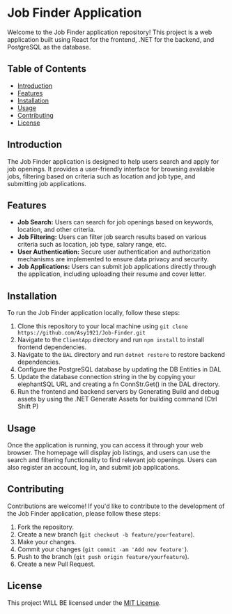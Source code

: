 # Job Finder Application

Welcome to the Job Finder application repository! This project is a web application built using React for the frontend, .NET for the backend, and PostgreSQL as the database.

## Table of Contents

- [Introduction](#introduction)
- [Features](#features)
- [Installation](#installation)
- [Usage](#usage)
- [Contributing](#contributing)
- [License](#license)

## Introduction

The Job Finder application is designed to help users search and apply for job openings. It provides a user-friendly interface for browsing available jobs, filtering based on criteria such as location and job type, and submitting job applications.

## Features

- **Job Search:** Users can search for job openings based on keywords, location, and other criteria.
- **Job Filtering:** Users can filter job search results based on various criteria such as location, job type, salary range, etc.
- **User Authentication:** Secure user authentication and authorization mechanisms are implemented to ensure data privacy and security.
- **Job Applications:** Users can submit job applications directly through the application, including uploading their resume and cover letter.

## Installation

To run the Job Finder application locally, follow these steps:

1. Clone this repository to your local machine using `git clone https://github.com/Asy1921/Job-Finder.git`
2. Navigate to the `ClientApp` directory and run `npm install` to install frontend dependencies.
3. Navigate to the `BAL` directory and run `dotnet restore` to restore backend dependencies.
4. Configure the PostgreSQL database by updating the DB Entities in DAL
5. Update the database connection string in the by copying your elephantSQL URL and creating a fn ConnStr.Get() in the DAL directory.
6. Run the frontend and backend servers by Generating Build and debug assets by using the .NET Generate Assets for building command (Ctrl Shift P)

## Usage

Once the application is running, you can access it through your web browser. The homepage will display job listings, and users can use the search and filtering functionality to find relevant job openings. Users can also register an account, log in, and submit job applications.

## Contributing

Contributions are welcome! If you'd like to contribute to the development of the Job Finder application, please follow these steps:

1. Fork the repository.
2. Create a new branch (`git checkout -b feature/yourfeature`).
3. Make your changes.
4. Commit your changes (`git commit -am 'Add new feature'`).
5. Push to the branch (`git push origin feature/yourfeature`).
6. Create a new Pull Request.

## License

This project WILL BE licensed under the [MIT License](LICENSE).
